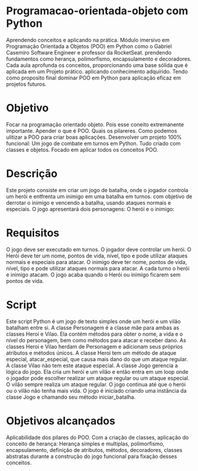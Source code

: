 # Programacao-orientada-objeto com Python
  Aprendendo conceitos e aplicando na prática. Módulo imersivo em Programação Orientada a Objetos (POO) em Python como o Gabriel Casemiro Software Engineer e professor da RocketSeat. prendendo fundamentos como herança, polimorfismo, encapsulamento e decoradores. Cada aula aprofunda os conceitos, proporcionando uma base sólida que é aplicada em um Projeto prático. aplicando conhecimento adquirido. Tendo como proposito final dominar POO em Python para aplicação eficaz em projetos futuros.

# Objetivo
  Focar na programação orientado objeto. Pois esse coneito extremanente importante.
  Apender o que é POO. Quais os pilareres. Como podemos ulitizar a POO para criar boas aplicações.
  Desenvolver um projeto 100% funcional:  Um jogo de combate em turnos em Python. Tudo criado com classes e objetos. Focado em aplicar todos os conceitos POO.

# Descrição
  Este projeto consiste em criar um jogo de batalha, onde o jogador controla um herói e entfrenta um inimigo em uma batalha em turnos. 
  com objetivo de derrotar o inimigo e vencendo a batalha, usando ataques normais e especiais.
  O jogo apresentará dois personagens: O herói e o inimigo:

# Requisitos
  O jogo deve ser executado em turnos.
  O jogador deve controlar um herói.
  O Herói deve ter um nome, pontos de vida, nível, tipo e pode utilizar ataques normais e especiais para atacar.
  O inimigo deve ter nome, pontos de vida, nível, tipo e pode utilizar ataques normais para atacar.
  A cada turno o herói e inimigo atacam.
  O jogo acaba quando o Herói ou inimigo ficarem sem pontos de vida.

# Script
  Este script Python é um jogo de texto simples onde um herói e um vilão batalham entre si.
  A classe Personagem é a classe mãe para ambas as classes Heroi e Vilao. Ela contém métodos para obter o nome, a vida e o nível do personagem, bem como métodos para atacar e receber dano.
  As classes Heroi e Vilao herdam de Personagem e adicionam seus próprios atributos e métodos únicos. 
  A classe Heroi tem um método de ataque especial, atacar_especial, que causa mais dano do que um ataque regular. 
  A classe Vilao não tem este ataque especial.
  A classe Jogo gerencia a lógica do jogo.
  Ela cria um herói e um vilão e então entra em um loop onde o jogador pode escolher realizar um ataque regular ou um ataque especial.
  O vilão sempre realiza um ataque regular.
  O jogo continua até que o herói ou o vilão não tenha mais vida.
  O jogo é iniciado criando uma instância da classe Jogo e chamando seu método iniciar_batalha.

# Objetivos alcançados
  Aplicabilidade dos pilares do POO. Com a criação de classes, aplicação do conceito de herança:  Herança simples e multiplas, polimorfismo, encapsulamento, definição de atributos, métodos, decoradores, classes abstratas durante a construção do jogo funcional para fixação desses conceitos.  





